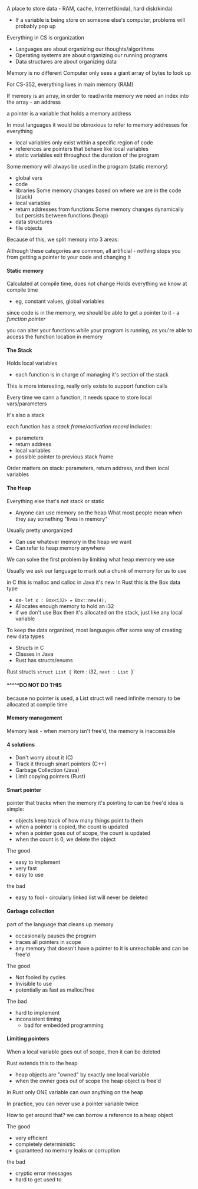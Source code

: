 A place to store data - RAM, cache, Internet(kinda), hard disk(kinda)
- If a variable is being store on someone else's computer, problems will probably pop up

Everything in CS is organization
- Languages are about organizing our thoughts/algorithms
- Operating systems are about organizing our running programs
- Data structures are about organizing data

Memory is no different
Computer only sees a giant array of bytes to look up

For CS-352, everything lives in main memory (RAM)

If memory is an array, in order to read/write memory we need an index into the array - an address

a pointer is a variable that holds a memory address


In most languages it would be obnoxious to refer to memory addresses for everything
- local variables only exist within a specific region of code
- references are pointers that behave like local variables
- static variables exit throughout the duration of the program

Some memory will always be used in the program (static memory)
- global vars
- code
- libraries
Some memory changes based on where we are in the code (stack)
- local variables
- return addresses from functions
Some memory changes dynamically but persists between functions (heap)
- data structures
- file objects

Because of this, we split memory into 3 areas:

Although these categories are common, all artificial - nothing stops you from getting a pointer to your code and changing it
#### Static memory
Calculated at compile time, does not change
Holds everything we know at compile time
- eg, constant values, global variables

since code is in the memory, we should be able to get a pointer to it - a *function pointer*

you can alter your functions while your program is running, as you're able to access the function location in memory

#### The Stack
Holds local variables
- each function is in charge of managing it's section of the stack

This is more interesting, really only exists to support function calls

Every time we cann a function, it needs space to store local vars/parameters

It's also a stack

each function has a *stack frame*/*activation record*
includes: 
- parameters
- return address
- local variables
- possible pointer to previous stack frame

Order matters on stack: parameters, return address,  and then local variables

#### The Heap
Everything else that's not stack or static
- Anyone can use memory on the heap
What most people mean when they say something "lives in memory"

Usually pretty unorganized
- Can use whatever memory in the heap we want
- Can refer to heap memory anywhere

We can solve the first problem by limiting what heap memory we use

Usually we ask our language to mark out a chunk of memory for us to use

in C this is malloc and calloc
in Java it's new
In Rust this is the Box data type
- ex- `let x : Box<i32> = Box::new(4);`
- Allocates enough memory to hold an i32
- if we don't use Box then it's allocated on the stack, just like any local variable


To keep the data organized, most languages offer some way of creating new data types
- Structs in C
- Classes in Java
- Rust has structs/enums

Rust structs
`struct List {
	`item : i32,
	`next : List
`}`
#### ^^^^^DO NOT DO THIS
because no pointer is used, a List struct will need  infinite memory to be allocated at compile time


#### Memory management
Memory leak - when memory isn't free'd, the memory is inaccessible
#### 4 solutions
- Don't worry about it (C)
- Track it through smart pointers (C++)
- Garbage Collection (Java)
- Limit copying pointers (Rust)

#### Smart pointer
pointer that tracks when the memory it's pointing to can be free'd
idea is simple:
- objects keep track of how many things point to them
- when a pointer is copied, the count is updated
- when a pointer goes out of scope, the count is updated
- when the count is 0, we delete the object

The good
- easy to implement
- very fast
- easy to use

the bad
- easy to fool - circularly linked list will never be deleted

#### Garbage collection
part of the language that cleans up memory
- occasionally pauses the program
- traces all pointers in scope
- any memory that doesn't have a pointer to it is unreachable and can be free'd

The good
- Not fooled by cycles
- Invisible to use
- potentially as fast as malloc/free

The bad
- hard to implement
- inconsistent timing
	- bad for embedded programming

#### Limiting pointers
When a local variable goes out of scope, then it can be deleted

Rust extends this to the heap
- heap objects are "owned" by exactly one local variable
- when the owner goes out of scope the heap object is free'd

in Rust only ONE variable can own anything on the heap

In practice, you can never use a pointer variable twice

How to get around that?
we can borrow a reference to a heap object

The good
- very efficient
- completely deterministic
- guaranteed no memory leaks or corruption

the bad
- cryptic error messages
- hard to get used to